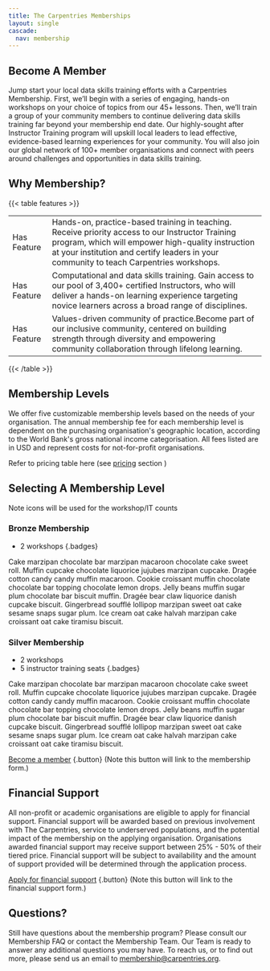 ```yaml
---
title: The Carpentries Memberships
layout: single
cascade:
  nav: membership
---
```


## Become A Member

Jump start your local data skills training efforts with a Carpentries Membership. First, we’ll begin with a series of engaging, hands-on workshops on your choice of topics from our 45+ lessons. Then, we’ll train a group of your community members to continue delivering data skills training far beyond your membership end date. Our highly-sought after Instructor Training program will upskill local leaders to lead effective, evidence-based learning experiences for your community. You will also join our global network of 100+ member organisations and connect with peers around challenges and opportunities in data skills training.

## Why Membership?

{{< table features >}}
<table>
    <tr>
        <td>Has Feature</td>
        <td>Hands-on, practice-based training in teaching. Receive priority access to our Instructor Training program, which will empower high-quality instruction at your institution and certify leaders in your community to teach Carpentries workshops.</td>
    </tr>
    <tr>
        <td>Has Feature</td>
        <td>Computational and data skills training. Gain access to our pool of 3,400+ certified Instructors, who will deliver a hands-on learning experience targeting novice learners across a broad range of disciplines.</td>
    </tr>
    <tr>
        <td>Has Feature</td>
        <td>Values-driven community of practice.Become part of our inclusive community, centered on building strength through diversity and empowering community collaboration through lifelong learning.</td>
    </tr>
   </table>
{{< /table >}}

## Membership Levels

We offer five customizable membership levels based on the needs of your organisation. The annual membership fee for each membership level is dependent on the purchasing organisation's geographic location, according to the World Bank's gross national income categorisation. All fees listed are in USD and represent costs for not-for-profit organisations.

Refer to pricing table here (see [pricing](/host/pricing/#membership-pricing) section )


## Selecting A Membership Level

Note icons will be used for the workshop/IT counts

### Bronze Membership

- 2 workshops
{.badges}

Cake marzipan chocolate bar marzipan macaroon chocolate cake sweet roll. Muffin cupcake chocolate liquorice jujubes marzipan cupcake. Dragée cotton candy candy muffin macaroon. Cookie croissant muffin chocolate chocolate bar topping chocolate lemon drops. Jelly beans muffin sugar plum chocolate bar biscuit muffin. Dragée bear claw liquorice danish cupcake biscuit. Gingerbread soufflé lollipop marzipan sweet oat cake sesame snaps sugar plum. Ice cream oat cake halvah marzipan cake croissant oat cake tiramisu biscuit.

### Silver Membership

- 2 workshops
- 5 instructor training seats
{.badges} 

Cake marzipan chocolate bar marzipan macaroon chocolate cake sweet roll. Muffin cupcake chocolate liquorice jujubes marzipan cupcake. Dragée cotton candy candy muffin macaroon. Cookie croissant muffin chocolate chocolate bar topping chocolate lemon drops. Jelly beans muffin sugar plum chocolate bar biscuit muffin. Dragée bear claw liquorice danish cupcake biscuit. Gingerbread soufflé lollipop marzipan sweet oat cake sesame snaps sugar plum. Ice cream oat cake halvah marzipan cake croissant oat cake tiramisu biscuit.

[Become a member](#)
{.button} 
(Note this button will link to the membership form.)

## Financial Support

All non-profit or academic organisations are eligible to apply for financial support. Financial support will be awarded based on previous involvement with The Carpentries, service to underserved populations, and the potential impact of the membership on the applying organisation. Organisations awarded financial support may receive support between 25% - 50% of their tiered price. Financial support will be subject to availability and the amount of support provided will be determined through the application process.

[Apply for financial support](#)
{.button} 
(Note this button will link to the financial support form.)

## Questions?

Still have questions about the membership program? Please consult our Membership FAQ or contact the Membership Team. Our Team is ready to answer any additional questions you may have. To reach us, or to find out more, please send us an email to membership@carpentries.org.